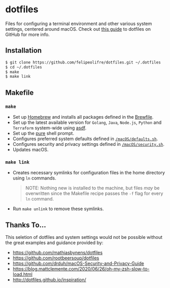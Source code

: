 # dotfiles

Files for configuring a terminal environment and other various system settings,
centered around macOS. Check out [this guide](https://dotfiles.github.io) to
dotfiles on GitHub for more info.

## Installation

```bash
$ git clone https://github.com/felipeolifre/dotfiles.git ~/.dotfiles
$ cd ~/.dotfiles
$ make
$ make link
```

## Makefile

### `make`

-   Set up [Homebrew](https://brew.sh) and installs all packages defined in the
    [Brewfile](macOS/Brewfile).
-   Set up the latest available version for `Golang`, `Java`, `Node.js`,
    `Python` and `Terraform` system-wide using [asdf](https://asdf-vm.com/#/).
-   Set up the [pure](https://github.com/sindresorhus/pure) shell prompt.
-   Configures preferred system defaults defined in
    [`/macOS/defaults.sh`](macOS/defaults.sh).
-   Configures security and privacy settings defined in
    [`/macOS/security.sh`](macOS/security.sh).
-   Updates macOS.

### `make link`

-   Creates necessary symlinks for configuration files in the home directory
    using `ln` commands.
    > NOTE: Nothing new is installed to the machine, but files _may_ be
    > overwritten since the Makefile recipe passes the `-f` flag for every `ln`
    > command.
-   Run `make unlink` to remove these symlinks.

## Thanks To...

This seletion of dotfiles and system settings would not be possible without the
great examples and guidance provided by:

-   https://github.com/mathiasbynens/dotfiles
-   https://github.com/rootbeersoup/dotfiles
-   https://github.com/drduh/macOS-Security-and-Privacy-Guide
-   https://blog.mattclemente.com/2020/06/26/oh-my-zsh-slow-to-load.html
-   http://dotfiles.github.io/inspiration/
